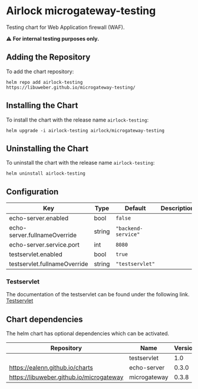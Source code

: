 Airlock microgateway-testing
====================

Testing chart for Web Application firewall (WAF).

:warning: **For internal testing purposes only.**

## Adding the Repository

To add the chart repository:

```console
helm repo add airlock-testing https://libuweber.github.io/microgateway-testing/
```

## Installing the Chart

To install the chart with the release name `airlock-testing`:

```console
helm upgrade -i airlock-testing airlock/microgateway-testing
```

## Uninstalling the Chart

To uninstall the chart with the release name `airlock-testing`:

```console
helm uninstall airlock-testing
```

## Configuration

| Key | Type | Default | Description |
|-----|------|---------|-------------|
| echo-server.enabled | bool | `false` |  |
| echo-server.fullnameOverride | string | `"backend-service"` |  |
| echo-server.service.port | int | `8080` |  |
| testservlet.enabled | bool | `true` |  |
| testservlet.fullnameOverride | string | `"testservlet"` |  |

### Testservlet

The documentation of the testservlet can be found under the following link. [Testservlet](https://github.com/libuweber/microgateway-testing/tree/master/charts/microgateway-testing/charts/testservlet)

## Chart dependencies
The helm chart has optional dependencies which can be activated.

| Repository | Name | Version |
|------------|------|---------|
|  | testservlet | 1.0 |
| https://ealenn.github.io/charts | echo-server | 0.3.0 |
| https://libuweber.github.io/microgateway | microgateway | 0.3.8 |